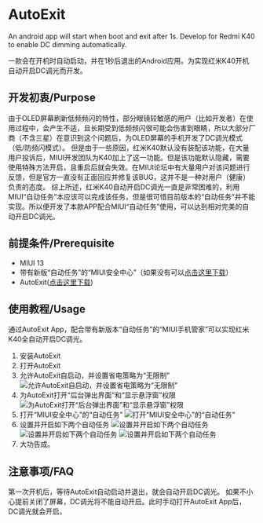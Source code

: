 # AutoExit
An android app will start when boot and exit after 1s. Develop for Redmi K40 to enable DC dimming automatically.

一款会在开机时自动启动，并在1秒后退出的Android应用。为实现红米K40开机自动开启DC调光而开发。

## 开发初衷/Purpose
由于OLED屏幕刷新低频频闪的特性，部分眼镜较敏感的用户（比如开发者）在使用过程中，会产生不适，且长期受到低频频闪很可能会伤害到眼睛，所以大部分厂商（不含三星）在意识到这个问题后，为OLED屏幕的手机开发了DC调光模式（低/防频闪模式）。
但是由于一些原因，红米K40默认没有装配该功能，在大量用户投诉后，MIUI开发团队为K40加上了这一功能。但是该功能默认隐藏，需要使用特殊方法开启，且重启后就会失效。在MIUI论坛中有大量用户对该问题进行反馈，但是官方一直没有正面回应并修复该BUG，这并不是一种对用户（健康）负责的态度。
综上所述，红米K40自动开启DC调光一直是非常困难的，利用MIUI“自动任务”本应该可以完成该任务，但是很可惜目前版本的“自动任务”并不能实现。所以便开发了本款APP配合MIUI“自动任务”使用，可以达到相对完美的自动开启DC调光。

## 前提条件/Prerequisite
* MIUI 13
* 带有新版“自动任务”的“MIUI安全中心”（如果没有可以[点击这里下载](https://github.com/ovear/AutoExit/raw/main/binary/%E6%89%8B%E6%9C%BA%E7%AE%A1%E5%AE%B6_MIUISecurityCenter(6.0.2-220117.0.1).apk)）
* AutoExit([点击这里下载](https://github.com/ovear/AutoExit/releases/download/v1.0/autoexit.v1.0.apk))

## 使用教程/Usage
通过AutoExit App，配合带有新版本“自动任务”的“MIUI手机管家”可以实现红米K40全自动开启DC调光。

1. 安装AutoExit
2. 打开AutoExit
3. 允许AutoExit自启动，并设置省电策略为“无限制”
![允许AutoExit自启动，并设置省电策略为“无限制”](https://github.com/ovear/AutoExit/raw/main/binary/step1.jpg)
4. 为AutoExit打开“后台弹出界面”和“显示悬浮窗”权限
![为AutoExit打开“后台弹出界面”和“显示悬浮窗”权限](https://github.com/ovear/AutoExit/raw/main/binary/step2.jpg)
5. 打开“MIUI安全中心”的“自动任务”
![打开“MIUI安全中心”的“自动任务”](https://github.com/ovear/AutoExit/raw/main/binary/step3.jpg)
5. 设置并开启如下两个自动任务
![设置并开启如下两个自动任务](https://github.com/ovear/AutoExit/raw/main/binary/step4.jpg)
![设置并开启如下两个自动任务](https://github.com/ovear/AutoExit/raw/main/binary/step5.jpg)
![设置并开启如下两个自动任务](https://github.com/ovear/AutoExit/raw/main/binary/step6.jpg)
6. 大功告成。

## 注意事项/FAQ
第一次开机后，等待AutoExit自动启动并退出，就会自动开启DC调光。
如果不小心提前关闭了屏幕，DC调光将不能自动开启。此时手动打开AutoExit App后，DC调光就会开启。